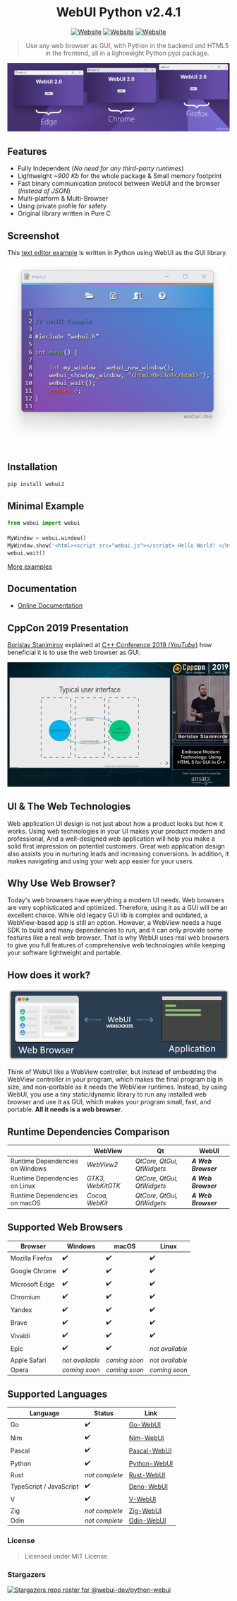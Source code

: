 <div align="center">

# WebUI Python v2.4.1

[![Website](https://img.shields.io/circleci/project/github/badges/shields/master?style=for-the-badge)](https://github.com/webui-dev/python-webui) [![Website](https://img.shields.io/github/issues/webui-dev/python-webui.svg?branch=master&style=for-the-badge&url=https://google.com)](https://github.com/webui-dev/python-webui/issues) [![Website](https://img.shields.io/website?label=webui.me&style=for-the-badge&url=https://google.com)](https://webui.me/)

> Use any web browser as GUI, with Python in the backend and HTML5 in the frontend, all in a lightweight Python pypi package.

![ScreenShot](screenshot.png)

</div>

## Features

- Fully Independent (*No need for any third-party runtimes*)
- Lightweight *~900 Kb* for the whole package & Small memory footprint
- Fast binary communication protocol between WebUI and the browser (*Instead of JSON*)
- Multi-platform & Multi-Browser
- Using private profile for safety
- Original library written in Pure C

## Screenshot

This [text editor example](https://github.com/webui-dev/python-webui/tree/main/examples) is written in Python using WebUI as the GUI library.

![ScreenShot](webui_python_example.png)

## Installation

`pip install webui2`

## Minimal Example

```python
from webui import webui

MyWindow = webui.window()
MyWindow.show('<html><script src="webui.js"></script> Hello World! </html>')
webui.wait()
```

[More examples](https://github.com/webui-dev/python-webui/tree/main/examples)

## Documentation

 - [Online Documentation](https://webui.me/docs/#/python_api)

## CppCon 2019 Presentation

[Borislav Stanimirov](https://ibob.bg/) explained at [C++ Conference 2019 (*YouTube*)](https://www.youtube.com/watch?v=bbbcZd4cuxg) how beneficial it is to use the web browser as GUI.

<!-- <div align="center">
  <a href="https://www.youtube.com/watch?v=bbbcZd4cuxg"><img src="https://img.youtube.com/vi/bbbcZd4cuxg/0.jpg" alt="Embrace Modern Technology: Using HTML 5 for GUI in C++ - Borislav Stanimirov - CppCon 2019"></a>
</div> -->

![ScreenShot](cppcon_2019.png)

## UI & The Web Technologies

Web application UI design is not just about how a product looks but how it works. Using web technologies in your UI makes your product modern and professional, And a well-designed web application will help you make a solid first impression on potential customers. Great web application design also assists you in nurturing leads and increasing conversions. In addition, it makes navigating and using your web app easier for your users.

## Why Use Web Browser?

Today's web browsers have everything a modern UI needs. Web browsers are very sophisticated and optimized. Therefore, using it as a GUI will be an excellent choice. While old legacy GUI lib is complex and outdated, a WebView-based app is still an option. However, a WebView needs a huge SDK to build and many dependencies to run, and it can only provide some features like a real web browser. That is why WebUI uses real web browsers to give you full features of comprehensive web technologies while keeping your software lightweight and portable.

## How does it work?

![ScreenShot](webui_diagram.png)

Think of WebUI like a WebView controller, but instead of embedding the WebView controller in your program, which makes the final program big in size, and non-portable as it needs the WebView runtimes. Instead, by using WebUI, you use a tiny static/dynamic library to run any installed web browser and use it as GUI, which makes your program small, fast, and portable. **All it needs is a web browser**.

## Runtime Dependencies Comparison

|                                 | WebView           | Qt                         | WebUI               |
| ------------------------------- | ----------------- | -------------------------- | ------------------- |
| Runtime Dependencies on Windows | _WebView2_        | _QtCore, QtGui, QtWidgets_ | **_A Web Browser_** |
| Runtime Dependencies on Linux   | _GTK3, WebKitGTK_ | _QtCore, QtGui, QtWidgets_ | **_A Web Browser_** |
| Runtime Dependencies on macOS   | _Cocoa, WebKit_   | _QtCore, QtGui, QtWidgets_ | **_A Web Browser_** |

## Supported Web Browsers

| Browser         | Windows         | macOS         | Linux           |
| --------------- | --------------- | ------------- | --------------- |
| Mozilla Firefox | ✔️              | ✔️            | ✔️              |
| Google Chrome   | ✔️              | ✔️            | ✔️              |
| Microsoft Edge  | ✔️              | ✔️            | ✔️              |
| Chromium        | ✔️              | ✔️            | ✔️              |
| Yandex          | ✔️              | ✔️            | ✔️              |
| Brave           | ✔️              | ✔️            | ✔️              |
| Vivaldi         | ✔️              | ✔️            | ✔️              |
| Epic            | ✔️              | ✔️            | _not available_ |
| Apple Safari    | _not available_ | _coming soon_ | _not available_ |
| Opera           | _coming soon_   | _coming soon_ | _coming soon_   |

## Supported Languages

| Language                | Status         | Link                                                      |
| ----------------------- | -------------- | --------------------------------------------------------- |
| Go                      | ✔️             | [Go-WebUI](https://github.com/webui-dev/go-webui)         |
| Nim                     | ✔️             | [Nim-WebUI](https://github.com/webui-dev/nim-webui)       |
| Pascal                  | ✔️             | [Pascal-WebUI](https://github.com/webui-dev/pascal-webui) |
| Python                  | ✔️             | [Python-WebUI](https://github.com/webui-dev/python-webui) |
| Rust                    | _not complete_ | [Rust-WebUI](https://github.com/webui-dev/rust-webui)     |
| TypeScript / JavaScript | ✔️             | [Deno-WebUI](https://github.com/webui-dev/deno-webui)     |
| V                       | ✔️             | [V-WebUI](https://github.com/webui-dev/v-webui)           |
| Zig                     | _not complete_ | [Zig-WebUI](https://github.com/webui-dev/zig-webui)       |
| Odin                    | _not complete_ | [Odin-WebUI](https://github.com/webui-dev/odin-webui)       |

### License

> Licensed under MIT License.

### Stargazers

[![Stargazers repo roster for @webui-dev/python-webui](https://reporoster.com/stars/webui-dev/python-webui)](https://github.com/webui-dev/python-webui/stargazers)
